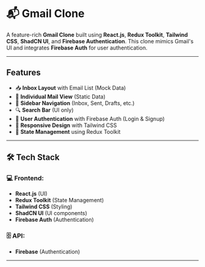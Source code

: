 # 📬 Gmail Clone

A feature-rich **Gmail Clone** built using **React.js**, **Redux Toolkit**, **Tailwind CSS**, **ShadCN UI**, and **Firebase Authentication**. This clone mimics Gmail's UI and integrates **Firebase Auth** for user authentication.

---

##  Features

- 📥 **Inbox Layout** with Email List (Mock Data)  
- 📧 **Individual Mail View** (Static Data)  
- 🧭 **Sidebar Navigation** (Inbox, Sent, Drafts, etc.)  
- 🔍 **Search Bar** (UI only)  
- 🔑 **User Authentication** with Firebase Auth (Login & Signup)
- 📱 **Responsive Design** with Tailwind CSS  
- 🔄 **State Management** using Redux Toolkit

---

## 🛠 Tech Stack

### 💻 Frontend:
- **React.js** (UI)
- **Redux Toolkit** (State Management)
- **Tailwind CSS** (Styling)
- **ShadCN UI** (UI components)
- **Firebase Auth** (Authentication)

### 🗄 API:
- **Firebase** (Authentication)

---



